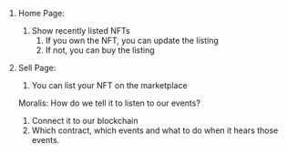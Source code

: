 1. Home Page:
   1. Show recently listed NFTs
      1. If you own the NFT, you can update the listing
      2. If not, you can buy the listing
2. Sell Page:

   1. You can list your NFT on the marketplace

   Moralis: How do we tell it to listen to our events?

   1. Connect it to our blockchain
   2. Which contract, which events and what to do when it hears those events.
